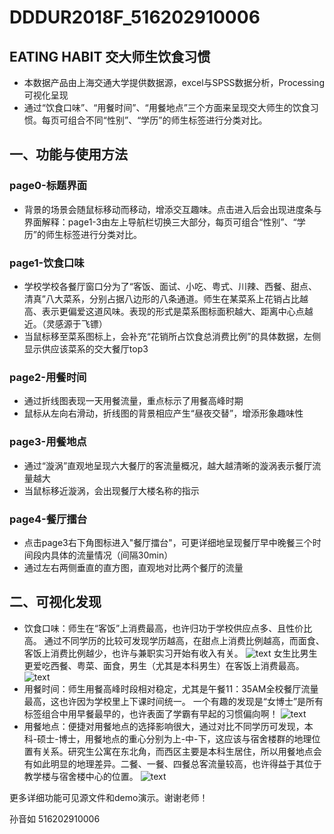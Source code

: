 # DDDUR2018F_516202910006 

## EATING HABIT 交大师生饮食习惯
- 本数据产品由上海交通大学提供数据源，excel与SPSS数据分析，Processing可视化呈现
- 通过“饮食口味”、“用餐时间”、“用餐地点”三个方面来呈现交大师生的饮食习惯。每页可组合不同“性别”、“学历”的师生标签进行分类对比。

## 一、功能与使用方法
### page0-标题界面
- 背景的场景会随鼠标移动而移动，增添交互趣味。点击进入后会出现进度条与界面解释：page1-3由左上导航栏切换三大部分，每页可组合“性别”、“学历”的师生标签进行分类对比。

### page1-饮食口味
- 学校学校各餐厅窗口分为了“客饭、面试、小吃、粤式、川辣、西餐、甜点、清真”八大菜系，分别占据八边形的八条通道。师生在某菜系上花销占比越高、表示更偏爱这道风味。表现的形式是菜系图标面积越大、距离中心点越近。（灵感源于飞镖）
- 当鼠标移至菜系图标上，会补充“花销所占饮食总消费比例”的具体数据，左侧显示供应该菜系的交大餐厅top3

### page2-用餐时间
- 通过折线图表现一天用餐流量，重点标示了用餐高峰时期
- 鼠标从左向右滑动，折线图的背景相应产生“昼夜交替”，增添形象趣味性

### page3-用餐地点
- 通过“漩涡”直观地呈现六大餐厅的客流量概况，越大越清晰的漩涡表示餐厅流量越大
- 当鼠标移近漩涡，会出现餐厅大楼名称的指示

### page4-餐厅擂台
- 点击page3右下角图标进入"餐厅擂台"，可更详细地呈现餐厅早中晚餐三个时间段内具体的流量情况（间隔30min）
- 通过左右两侧垂直的直方图，直观地对比两个餐厅的流量


## 二、可视化发现
- 饮食口味：师生在“客饭”上消费最高，也许归功于学校供应点多、且性价比高。
通过不同学历的比较可发现学历越高，在甜点上消费比例越高，而面食、客饭上消费比例越少，也许与兼职实习开始有收入有关。
![text](https://github.com/rachlight97/DDDUR2018F_516202910006/blob/master/%E5%8F%AF%E8%A7%86%E5%8C%96%E5%8F%91%E7%8E%B0-2.png?raw=true)
女生比男生更爱吃西餐、粤菜、面食，男生（尤其是本科男生）在客饭上消费最高。
![text](https://github.com/rachlight97/DDDUR2018F_516202910006/blob/master/%E5%8F%AF%E8%A7%86%E5%8C%96%E5%8F%91%E7%8E%B0-3_.png?raw=true)
- 用餐时间：师生用餐高峰时段相对稳定，尤其是午餐11：35AM全校餐厅流量最高，这也许因为学校里上下课时间统一。
一个有趣的发现是“女博士”是所有标签组合中用早餐最早的，也许表面了学霸有早起的习惯偏向啊！
![text](https://github.com/rachlight97/DDDUR2018F_516202910006/blob/master/%E5%8F%AF%E8%A7%86%E5%8C%96%E5%8F%91%E7%8E%B0-4.png?raw=true)
- 用餐地点：便捷对用餐地点的选择影响很大，通过对比不同学历可发现，本科-硕士-博士，用餐地点的重心分别为上-中-下，这应该与宿舍楼群的地理位置有关系。研究生公寓在东北角，而西区主要是本科生居住，所以用餐地点会有如此明显的地理差异。二餐、一餐、四餐总客流量较高，也许得益于其位于教学楼与宿舍楼中心的位置。
![text](https://github.com/rachlight97/DDDUR2018F_516202910006/blob/master/%E5%8F%AF%E8%A7%86%E5%8C%96%E5%8F%91%E7%8E%B0-1.png?raw=true)

更多详细功能可见源文件和demo演示。谢谢老师！

孙音如
516202910006




